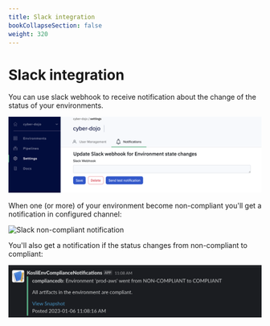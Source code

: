 ```yaml
---
title: Slack integration
bookCollapseSection: false
weight: 320
---
```

# Slack integration

You can use slack webhook to receive notification about the change of the status of your environments.  

![Slack webhook settings](/images/slack.png)

When one (or more) of your environment become non-compliant you'll get a notification in configured channel:

![Slack non-compliant notification](/images/slack-nonncompliant-env.png)

You'll also get a notification if the status changes from non-compliant to compliant:

![Slack compliant notification](/images/slack-compliant-env.png)
